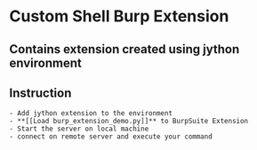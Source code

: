 # Custom Shell Burp Extension

## Contains extension created using jython environment

## Instruction 
    - Add jython extension to the environment
    - **[[Load burp_extension_demo.py]]** to BurpSuite Extension
    - Start the server on local machine
    - connect on remote server and execute your command
